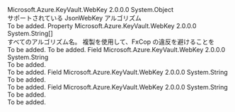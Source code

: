 <Type Name="JsonWebKeyEncryptionAlgorithm" FullName="Microsoft.Azure.KeyVault.WebKey.JsonWebKeyEncryptionAlgorithm">
  <TypeSignature Language="C#" Value="public static class JsonWebKeyEncryptionAlgorithm" />
  <TypeSignature Language="ILAsm" Value=".class public auto ansi abstract sealed beforefieldinit JsonWebKeyEncryptionAlgorithm extends System.Object" />
  <TypeSignature Language="DocId" Value="T:Microsoft.Azure.KeyVault.WebKey.JsonWebKeyEncryptionAlgorithm" />
  <TypeSignature Language="VB.NET" Value="Public Class JsonWebKeyEncryptionAlgorithm" />
  <TypeSignature Language="F#" Value="type JsonWebKeyEncryptionAlgorithm = class" />
  <AssemblyInfo>
    <AssemblyName>Microsoft.Azure.KeyVault.WebKey</AssemblyName>
    <AssemblyVersion>2.0.0.0</AssemblyVersion>
  </AssemblyInfo>
  <Base>
    <BaseTypeName>System.Object</BaseTypeName>
  </Base>
  <Interfaces />
  <Docs>
    <summary>
            サポートされている JsonWebKey アルゴリズム
            </summary>
    <remarks>To be added.</remarks>
  </Docs>
  <Members>
    <Member MemberName="AllAlgorithms">
      <MemberSignature Language="C#" Value="public static string[] AllAlgorithms { get; }" />
      <MemberSignature Language="ILAsm" Value=".property string[] AllAlgorithms" />
      <MemberSignature Language="DocId" Value="P:Microsoft.Azure.KeyVault.WebKey.JsonWebKeyEncryptionAlgorithm.AllAlgorithms" />
      <MemberSignature Language="VB.NET" Value="Public Shared ReadOnly Property AllAlgorithms As String()" />
      <MemberSignature Language="F#" Value="member this.AllAlgorithms : string[]" Usage="Microsoft.Azure.KeyVault.WebKey.JsonWebKeyEncryptionAlgorithm.AllAlgorithms" />
      <MemberType>Property</MemberType>
      <AssemblyInfo>
        <AssemblyName>Microsoft.Azure.KeyVault.WebKey</AssemblyName>
        <AssemblyVersion>2.0.0.0</AssemblyVersion>
      </AssemblyInfo>
      <ReturnValue>
        <ReturnType>System.String[]</ReturnType>
      </ReturnValue>
      <Docs>
        <summary>
            すべてのアルゴリズム名。 複製を使用して、FxCop の違反を避けることを
            </summary>
        <value>To be added.</value>
        <remarks>To be added.</remarks>
      </Docs>
    </Member>
    <Member MemberName="RSA15">
      <MemberSignature Language="C#" Value="public const string RSA15;" />
      <MemberSignature Language="ILAsm" Value=".field public static literal string RSA15" />
      <MemberSignature Language="DocId" Value="F:Microsoft.Azure.KeyVault.WebKey.JsonWebKeyEncryptionAlgorithm.RSA15" />
      <MemberSignature Language="VB.NET" Value="Public Const RSA15 As String " />
      <MemberSignature Language="F#" Value="val mutable RSA15 : string" Usage="Microsoft.Azure.KeyVault.WebKey.JsonWebKeyEncryptionAlgorithm.RSA15" />
      <MemberType>Field</MemberType>
      <AssemblyInfo>
        <AssemblyName>Microsoft.Azure.KeyVault.WebKey</AssemblyName>
        <AssemblyVersion>2.0.0.0</AssemblyVersion>
      </AssemblyInfo>
      <ReturnValue>
        <ReturnType>System.String</ReturnType>
      </ReturnValue>
      <Docs>
        <summary>To be added.</summary>
        <remarks>To be added.</remarks>
      </Docs>
    </Member>
    <Member MemberName="RSAOAEP">
      <MemberSignature Language="C#" Value="public const string RSAOAEP;" />
      <MemberSignature Language="ILAsm" Value=".field public static literal string RSAOAEP" />
      <MemberSignature Language="DocId" Value="F:Microsoft.Azure.KeyVault.WebKey.JsonWebKeyEncryptionAlgorithm.RSAOAEP" />
      <MemberSignature Language="VB.NET" Value="Public Const RSAOAEP As String " />
      <MemberSignature Language="F#" Value="val mutable RSAOAEP : string" Usage="Microsoft.Azure.KeyVault.WebKey.JsonWebKeyEncryptionAlgorithm.RSAOAEP" />
      <MemberType>Field</MemberType>
      <AssemblyInfo>
        <AssemblyName>Microsoft.Azure.KeyVault.WebKey</AssemblyName>
        <AssemblyVersion>2.0.0.0</AssemblyVersion>
      </AssemblyInfo>
      <ReturnValue>
        <ReturnType>System.String</ReturnType>
      </ReturnValue>
      <Docs>
        <summary>To be added.</summary>
        <remarks>To be added.</remarks>
      </Docs>
    </Member>
    <Member MemberName="RSAOAEP256">
      <MemberSignature Language="C#" Value="public const string RSAOAEP256;" />
      <MemberSignature Language="ILAsm" Value=".field public static literal string RSAOAEP256" />
      <MemberSignature Language="DocId" Value="F:Microsoft.Azure.KeyVault.WebKey.JsonWebKeyEncryptionAlgorithm.RSAOAEP256" />
      <MemberSignature Language="VB.NET" Value="Public Const RSAOAEP256 As String " />
      <MemberSignature Language="F#" Value="val mutable RSAOAEP256 : string" Usage="Microsoft.Azure.KeyVault.WebKey.JsonWebKeyEncryptionAlgorithm.RSAOAEP256" />
      <MemberType>Field</MemberType>
      <AssemblyInfo>
        <AssemblyName>Microsoft.Azure.KeyVault.WebKey</AssemblyName>
        <AssemblyVersion>2.0.0.0</AssemblyVersion>
      </AssemblyInfo>
      <ReturnValue>
        <ReturnType>System.String</ReturnType>
      </ReturnValue>
      <Docs>
        <summary>To be added.</summary>
        <remarks>To be added.</remarks>
      </Docs>
    </Member>
  </Members>
</Type>